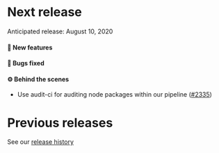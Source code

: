 # Next release

Anticipated release: August 10, 2020

#### 🚀 New features

#### 🐛 Bugs fixed

#### ⚙️ Behind the scenes

- Use audit-ci for auditing node packages within our pipeline ([#2335])

# Previous releases

See our [release history](https://github.com/18F/cms-hitech-apd/releases)

[#2335]: https://github.com/18F/cms-hitech-apd/issues/2335
